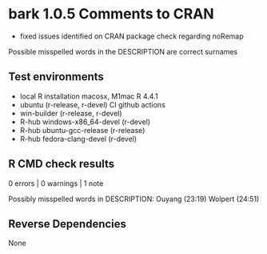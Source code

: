 # bark 1.0.5 Comments to CRAN

* fixed issues identified on CRAN package check regarding noRemap

Possible misspelled words in the DESCRIPTION are correct surnames

## Test environments
- local R installation macosx, M1mac R 4.4.1 
- ubuntu  (r-release, r-devel) CI github actions
- win-builder (r-release, r-devel)
- R-hub windows-x86_64-devel (r-devel)
- R-hub ubuntu-gcc-release (r-release)
- R-hub fedora-clang-devel (r-devel)




## R CMD check results

0 errors | 0 warnings | 1 note

Possibly misspelled words in DESCRIPTION:
  Ouyang (23:19)
  Wolpert (24:51)  
  
  
## Reverse Dependencies

None    
